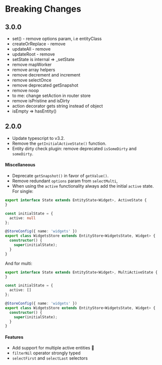 # Breaking Changes

## 3.0.0
- set() - remove options param, i.e entityClass
- createOrReplace - remove
- updateAll - remove
- updateRoot - remove
- setState is internal => _setState
- remove mapWorker
- remove array helpers
- remove decrement and increment
- remove selectOnce
 - remove deprecated getSnapshot
 - remove noop
 - to me: change setAction in router store
 - remove isPristine and isDirty
 - action decorator gets string instead of object
 - isEmpty => hasEntity()

## 2.0.0
- Update typescript to v3.2.
- Remove the `getInitialActiveState()` function.
- Entity dirty check plugin: remove deprecated `isSomeDirty` and `someDirty`.

#### Miscellaneous
- Deprecate `getSnapshot()` in favor of `getValue()`.
- Remove redundant `options` param from `selectMulti`,
- When using the `active` functionality always add the initial `active` state. For single:

```ts
export interface State extends EntityState<Widget>, ActiveState {
}

const initialState = {
  active: null
};

@StoreConfig({ name: 'widgets' })
export class WidgetsStore extends EntityStore<WidgetsState, Widget> {
  constructor() {
    super(initialState);
  }
}
```

And for multi:

```ts
export interface State extends EntityState<Widget>, MultiActiveState {
}

const initialState = {
  active: []
};

@StoreConfig({ name: 'widgets' })
export class WidgetsStore extends EntityStore<WidgetsState, Widget> {
  constructor() {
    super(initialState);
  }
}
```

#### Features
- Add support for multiple active entities 🎉
- `filterNil` operator strongly typed
- `selectFirst` and `selectLast` selectors
